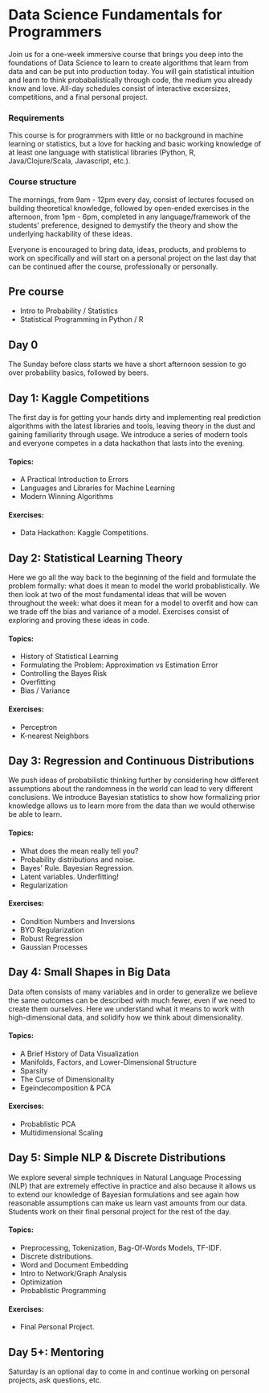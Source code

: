 # Data Science Fundamentals for Programmers

Join us for a one-week immersive course that brings you deep into the foundations of Data Science to learn to create algorithms that learn from data and can be put into production today. You will gain statistical intuition and learn to think probabalistically through code, the medium you already know and love. All-day schedules consist of interactive excersizes, competitions, and a final personal project.

### Requirements
This course is for programmers with little or no background in machine learning or statistics, but a love for hacking and basic working knowledge of at least one language with statistical libraries (Python, R, Java/Clojure/Scala, Javascript, etc.).

### Course structure
The mornings, from 9am - 12pm every day, consist of lectures focused on building theoretical knowledge, followed by open-ended exercises in the afternoon, from 1pm - 6pm, completed in any language/framework of the students' preference, designed to demystify the theory and show the underlying hackability of these ideas.

Everyone is encouraged to bring data, ideas, products, and problems to work on specifically and will start on a personal project on the last day that can be continued after the course, professionally or personally.


## Pre course
* Intro to Probability / Statistics
* Statistical Programming in Python / R

## Day 0

The Sunday before class starts we have a short afternoon session to go over probability basics, followed by beers.

## Day 1: Kaggle Competitions

The first day is for getting your hands dirty and implementing real prediction algorithms with the latest libraries and tools, leaving theory in the dust and gaining familiarity through usage. We introduce a series of modern tools and everyone competes in a data hackathon that lasts into the evening.

#### Topics:
* A Practical Introduction to Errors
* Languages and Libraries for Machine Learning
* Modern Winning Algorithms

#### Exercises:
* Data Hackathon: Kaggle Competitions.

## Day 2: Statistical Learning Theory

Here we go all the way back to the beginning of the field and formulate the problem formally: what does it mean to model the world probablistically. We then look at two of the most fundamental ideas that will be woven throughout the week: what does it mean for a model to overfit and how can we trade off the bias and variance of a model. Exercises consist of exploring and proving these ideas in code.

#### Topics:
* History of Statistical Learning
* Formulating the Problem: Approximation vs Estimation Error
* Controlling the Bayes Risk
* Overfitting
* Bias / Variance

#### Exercises:
* Perceptron
* K-nearest Neighbors


## Day 3: Regression and Continuous Distributions

We push ideas of probabilistic thinking further by considering how different assumptions about the randomness in the world can lead to very different conclusions. We introduce Bayesian statistics to show how formalizing prior knowledge allows us to learn more from the data than we would otherwise be able to learn.

#### Topics:
* What does the mean really tell you?
* Probability distributions and noise.
* Bayes' Rule. Bayesian Regression.
* Latent variables. Underfitting!
* Regularization

#### Exercises:
* Condition Numbers and Inversions
* BYO Regularization
* Robust Regression
* Gaussian Processes


## Day 4: Small Shapes in Big Data

Data often consists of many variables and in order to generalize we believe the same outcomes can be described with much fewer, even if we need to create them ourselves. Here we understand what it means to work with high-dimensional data, and solidify how we think about dimensionality.

#### Topics:
* A Brief History of Data Visualization
* Manifolds, Factors, and Lower-Dimensional Structure
* Sparsity
* The Curse of Dimensionality
* Egeindecomposition & PCA

#### Exercises:
* Probablistic PCA
* Multidimensional Scaling


## Day 5: Simple NLP & Discrete Distributions

We explore several simple techniques in Natural Language Processing (NLP) that are extremely effective in practice and also because it allows us to extend our knowledge of Bayesian formulations and see again how reasonable assumptions can make us learn vast amounts from our data. Students work on their final personal project for the rest of the day.

#### Topics:
* Preprocessing, Tokenization, Bag-Of-Words Models, TF-IDF.
* Discrete distributions.
* Word and Document Embedding
* Intro to Network/Graph Analysis
* Optimization
* Probablistic Programming

#### Exercises:
* Final Personal Project.


## Day 5+: Mentoring

Saturday is an optional day to come in and continue working on personal projects, ask questions, etc.
